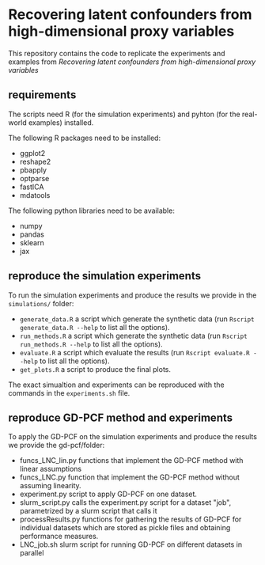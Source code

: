 # Recovering latent confounders from high-dimensional proxy variables

This repository contains the code to replicate the experiments and examples from 
_Recovering latent confounders from high-dimensional proxy variables_ 



## requirements

The scripts need R (for the simulation experiments) and pyhton (for the real-world examples) installed. 

The following R packages need to be installed:
- ggplot2
- reshape2
- pbapply
- optparse
- fastICA
- mdatools

The following python libraries need to be available:

 - numpy
 - pandas
 - sklearn
 - jax 

## reproduce the simulation experiments 

To run the simulation experiments and produce the results we provide in the `simulations/` folder:

- `generate_data.R` a script which generate the synthetic data (run `Rscript generate_data.R --help` to list all the options).
- `run_methods.R` a script which generate the synthetic data (run `Rscript run_methods.R --help` to list all the options).
- `evaluate.R` a script which evaluate the results  (run `Rscript evaluate.R --help` to list all the options).
- `get_plots.R` a script to produce the final plots.  

The exact simualtion and experiments can be reproduced with the commands in the `experiments.sh` file.  


## reproduce GD-PCF method and experiments

To apply the GD-PCF on the simulation experiments and produce the results we provide the gd-pcf/folder:
- funcs_LNC_lin.py  functions that implement the GD-PCF method with linear assumptions
- funcs_LNC.py function that implement the GD-PCF method without assuming linearity.
- experiment.py script to apply GD-PCF on one dataset.
- slurm_script.py calls the experiment.py script for a dataset "job", parametrized by a slurm script that calls it
- processResults.py functions for gathering the results of GD-PCF for individual datasets which are stored as pickle files and obtaining performance measures.
- LNC_job.sh slurm script for running GD-PCF on different datasets in parallel 
